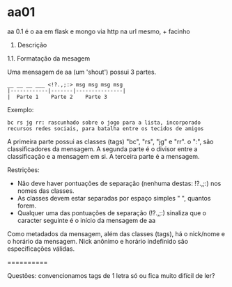 aa01
====

aa 0.1 é o aa em flask e mongo via http na url mesmo, + facinho

1. Descrição

1.1. Formatação da mesagem

Uma mensagem de aa (um 'shout') possui 3 partes.

    __ __ __ ___ <!?.,;:> msg msg msg msg
    |------------|-------|---------------|
    |  Parte 1    Parte 2    Parte 3

Exemplo:

    bc rs jg rr: rascunhado sobre o jogo para a lista, incorporado recursos redes sociais, para batalha entre os tecidos de amigos

A primeira parte possui as classes (tags) "bc", "rs", "jg" e "rr". o ":", são classificadores da mensagem.
A segunda parte é o divisor entre a classificação e a mensagem em si.
A terceira parte é a mensagem.

Restrições:
* Não deve haver pontuações de separação (nenhuma destas: !?.,;:) nos nomes das classes.
* As classes devem estar separadas por espaço simples " ", quantos forem.
* Qualquer uma das pontuações de separação (!?.,;:) sinaliza que o caracter seguinte é o início da mensagem de aa

Como metadados da mensagem, além das classes (tags), há o nick/nome e o horário da mensagem. Nick anônimo e horário indefinido são especificações válidas.







==========

Questões: convencionamos tags de 1 letra só ou fica muito difícil de ler?

